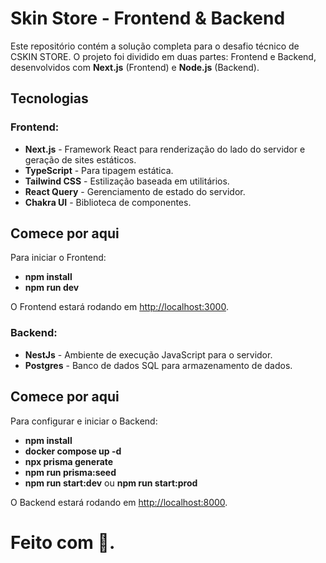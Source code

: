 # Skin Store - Frontend & Backend

Este repositório contém a solução completa para o desafio técnico de CSKIN STORE. O projeto foi dividido em duas partes: Frontend e Backend, desenvolvidos com **Next.js** (Frontend) e **Node.js** (Backend).

## Tecnologias

### Frontend:

- **Next.js** - Framework React para renderização do lado do servidor e geração de sites estáticos.
- **TypeScript** - Para tipagem estática.
- **Tailwind CSS** - Estilização baseada em utilitários.
- **React Query** - Gerenciamento de estado do servidor.
- **Chakra UI** - Biblioteca de componentes.

## Comece por aqui

Para iniciar o Frontend:

- **npm install**
- **npm run dev**

O Frontend estará rodando em [http://localhost:3000](http://localhost:3000).

### Backend:

- **NestJs** - Ambiente de execução JavaScript para o servidor.
- **Postgres** - Banco de dados SQL para armazenamento de dados.

## Comece por aqui

Para configurar e iniciar o Backend:

- **npm install**
- **docker compose up -d**
- **npx prisma generate**
- **npm run prisma:seed**
- **npm run start:dev** ou **npm run start:prod**

O Backend estará rodando em [http://localhost:8000](http://localhost:8000).

# Feito com 💜.
